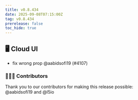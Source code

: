 ```yaml
---
title: v0.8.434
date: 2025-09-08T07:15:00Z
tag: v0.8.434
prerelease: false
toc_hide: true
---
```


## 🖥 Cloud UI

- fix wrong prop @aabidsofi19 (#4107)

### 👨🏽‍💻 Contributors

Thank you to our contributors for making this release possible:
@aabidsofi19 and @l5io

